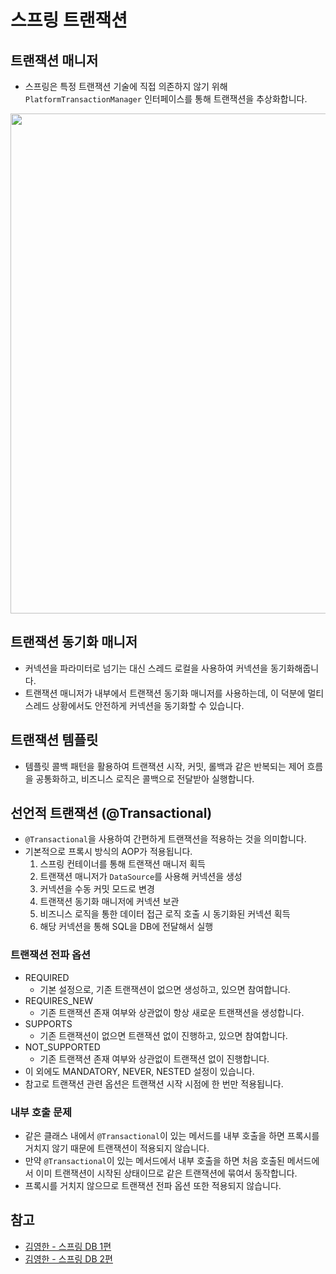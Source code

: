 # 스프링 트랜잭션

## 트랜잭션 매니저

- 스프링은 특정 트랜잭션 기술에 직접 의존하지 않기 위해 `PlatformTransactionManager` 인터페이스를 통해 트랜잭션을 추상화합니다.

<img src="https://github.com/user-attachments/assets/a96b6431-fb1d-4535-9f5a-b67c61eb3e0d" width="800"><br>

## 트랜잭션 동기화 매니저

- 커넥션을 파라미터로 넘기는 대신 스레드 로컬을 사용하여 커넥션을 동기화해줍니다.
- 트랜잭션 매니저가 내부에서 트랜잭션 동기화 매니저를 사용하는데, 이 덕분에 멀티스레드 상황에서도 안전하게 커넥션을 동기화할 수 있습니다.

## 트랜잭션 템플릿

- 템플릿 콜백 패턴을 활용하여 트랜잭션 시작, 커밋, 롤백과 같은 반복되는 제어 흐름을 공통화하고, 비즈니스 로직은 콜백으로 전달받아 실행합니다.

## 선언적 트랜잭션 (@Transactional)

- `@Transactional`을 사용하여 간편하게 트랜잭션을 적용하는 것을 의미합니다.
- 기본적으로 프록시 방식의 AOP가 적용됩니다.
  1. 스프링 컨테이너를 통해 트랜잭션 매니저 획득
  2. 트랜잭션 매니저가 `DataSource`를 사용해 커넥션을 생성
  3. 커넥션을 수동 커밋 모드로 변경
  4. 트랜잭션 동기화 매니저에 커넥션 보관
  5. 비즈니스 로직을 통한 데이터 접근 로직 호출 시 동기화된 커넥션 획득
  6. 해당 커넥션을 통해 SQL을 DB에 전달해서 실행

### 트랜잭션 전파 옵션

- REQUIRED
  - 기본 설정으로, 기존 트랜잭션이 없으면 생성하고, 있으면 참여합니다.
- REQUIRES_NEW
  - 기존 트랜잭션 존재 여부와 상관없이 항상 새로운 트랜잭션을 생성합니다.
- SUPPORTS
  - 기존 트랜잭션이 없으면 트랜잭션 없이 진행하고, 있으면 참여합니다.
- NOT_SUPPORTED
  - 기존 트랜잭션 존재 여부와 상관없이 트랜잭션 없이 진행합니다.
- 이 외에도 MANDATORY, NEVER, NESTED 설정이 있습니다.
- 참고로 트랜잭션 관련 옵션은 트랜잭션 시작 시점에 한 번만 적용됩니다.

### 내부 호출 문제

- 같은 클래스 내에서 `@Transactional`이 있는 메서드를 내부 호출을 하면 프록시를 거치지 않기 때문에 트랜잭션이 적용되지 않습니다.
- 만약 `@Transactional`이 있는 메서드에서 내부 호출을 하면 처음 호출된 메서드에서 이미 트랜잭션이 시작된 상태이므로 같은 트랜잭션에 묶여서 동작합니다.
- 프록시를 거치지 않으므로 트랜잭션 전파 옵션 또한 적용되지 않습니다.

## 참고

- [김영한 - 스프링 DB 1편](https://www.inflearn.com/course/%EC%8A%A4%ED%94%84%EB%A7%81-db-1)
- [김영한 - 스프링 DB 2편](https://www.inflearn.com/course/%EC%8A%A4%ED%94%84%EB%A7%81-db-2)